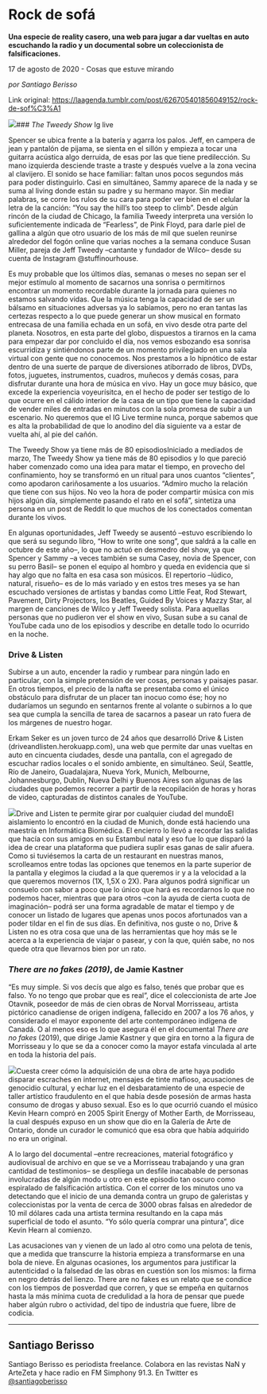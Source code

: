 # Rock de sofá

**Una especie de reality casero, una web para jugar a dar vueltas en auto escuchando la radio y un documental sobre un coleccionista de falsificaciones.**

17 de agosto de 2020 - Cosas que estuve mirando

_por Santiago Berisso_

Link original: https://laagenda.tumblr.com/post/626705401856049152/rock-de-sof%C3%A1

![](https://64.media.tumblr.com/ec60dfd43bdc2b2f36da241e1d65bf9c/df94bff3c96ac474-f6/s500x750/0897b1b4d9e779ac0689640d0424570a8605fd3c.jpg)### *The Tweedy Show* Ig live

Spencer se ubica frente a la batería y agarra los palos. Jeff, en campera de jean y pantalón de pijama, se sienta en el sillón y empieza a tocar una guitarra acústica algo derruida, de esas por las que tiene predilección. Su mano izquierda desciende traste a traste y después vuelve a la zona vecina al clavijero. El sonido se hace familiar: faltan unos pocos segundos más para poder distinguirlo. Casi en simultáneo, Sammy aparece de la nada y se suma al living donde están su padre y su hermano mayor. Sin mediar palabras, se corre los rulos de su cara para poder ver bien en el celular la letra de la canción: “You say the hill’s too steep to climb”. Desde algún rincón de la ciudad de Chicago, la familia Tweedy interpreta una versión lo suficientemente indicada de “Fearless”, de Pink Floyd, para darle piel de gallina a algún que otro usuario de los más de mil que suelen reunirse alrededor del fogón online que varias noches a la semana conduce Susan Miller, pareja de Jeff Tweedy –cantante y fundador de Wilco– desde su cuenta de Instagram @stuffinourhouse.

Es muy probable que los últimos días, semanas o meses no sepan ser el mejor estímulo al momento de sacarnos una sonrisa o permitirnos encontrar un momento recordable durante la jornada para quienes no estamos salvando vidas. Que la música tenga la capacidad de ser un bálsamo en situaciones adversas ya lo sabíamos, pero no eran tantas las certezas respecto a lo que puede generar un show musical en formato entrecasa de una familia echada en un sofá, en vivo desde otra parte del planeta. Nosotros, en esta parte del globo, dispuestos a tirarnos en la cama para empezar dar por concluido el día, nos vemos esbozando esa sonrisa escurridiza y sintiéndonos parte de un momento privilegiado en una sala virtual con gente que no conocemos. Nos prestamos a lo hipnótico de estar dentro de una suerte de parque de diversiones atiborrado de libros, DVDs, fotos, juguetes, instrumentos, cuadros, muñecos y demás cosas, para disfrutar durante una hora de música en vivo. Hay un goce muy básico, que excede la experiencia voyeurísitca, en el hecho de poder ser testigo de lo que ocurre en el cálido interior de la casa de un tipo que tiene la capacidad de vender miles de entradas en minutos con la sola promesa de subir a un escenario. No queremos que el IG Live termine nunca, porque sabemos que es alta la probabilidad de que lo anodino del día siguiente va a estar de vuelta ahí, al pie del cañón.


The Tweedy Show ya tiene más de 80 episodiosIniciado a mediados de marzo, The Tweedy Show ya tiene más de 80 episodios y lo que pareció haber comenzado como una idea para matar el tiempo, en provecho del confinamiento, hoy se transformó en un ritual para unos cuantos “clientes”, como apodaron cariñosamente a los usuarios. “Admiro mucho la relación que tiene con sus hijos. No veo la hora de poder compartir música con mis hijos algún día, simplemente pasando el rato en el sofá”, sintetiza una persona en un post de Reddit lo que muchos de los conectados comentan durante los vivos. 


En algunas oportunidades, Jeff Tweedy se ausentó –estuvo escribiendo lo que será su segundo libro, “How to write one song”, que saldrá a la calle en octubre de este año–, lo que no actuó en desmedro del show, ya que Spencer y Sammy –a veces también se suma Casey, novia de Spencer, con su perro Basil– se ponen el equipo al hombro y queda en evidencia que si hay algo que no falta en esa casa son músicos. El repertorio –lúdico, natural, risueño– es de lo más variado y en estos tres meses ya se han escuchado versiones de artistas y bandas como Little Feat, Rod Stewart, Pavement, Dirty Projectors, los Beatles, Guided By Voices y Mazzy Star, al margen de canciones de Wilco y Jeff Tweedy solista. Para aquellas personas que no pudieron ver el show en vivo, Susan sube a su canal de YouTube cada uno de los episodios y describe en detalle todo lo ocurrido en la noche. 


### Drive & Listen

Subirse a un auto, encender la radio y rumbear para ningún lado en particular, con la simple pretensión de ver cosas, personas y paisajes pasar. En otros tiempos, el precio de la nafta se presentaba como el único obstáculo para disfrutar de un placer tan inocuo como ése; hoy no dudaríamos un segundo en sentarnos frente al volante o subirnos a lo que sea que cumpla la sencilla de tarea de sacarnos a pasear un rato fuera de los márgenes de nuestro hogar. 


Erkam Seker es un joven turco de 24 años que desarrolló Drive & Listen (driveandlisten.herokuapp.com), una web que permite dar unas vueltas en auto en cincuenta ciudades, desde una pantalla, con el agregado de escuchar radios locales o el sonido ambiente, en simultáneo. Seúl, Seattle, Río de Janeiro, Guadalajara, Nueva York, Munich, Melbourne, Johannesburgo, Dublin, Nueva Delhi y Buenos Aires son algunas de las ciudades que podemos recorrer a partir de la recopilación de horas y horas de video, capturadas de distintos canales de YouTube. 


![](https://64.media.tumblr.com/7915e9c0e79684fc3961f84a880c513c/df94bff3c96ac474-ea/s500x750/72817511a9d485b913f3d9383ce2b60de4471fb4.jpg)Drive and Listen te permite girar por cualquier ciudad del mundoEl aislamiento lo encontró en la ciudad de Munich, donde está haciendo una maestría en Informática Biomédica. El encierro lo llevó a recordar las salidas que hacía con sus amigos en su Estambul natal y eso fue lo que disparó la idea de crear una plataforma que pudiera suplir esas ganas de salir afuera. Como si tuviésemos la carta de un restaurant en nuestras manos, scrolleamos entre todas las opciones que tenemos en la parte superior de la pantalla y elegimos la ciudad a la que queremos ir y a la velocidad a la que queremos movernos (1X, 1,5X o 2X). Para algunos podrá significar un consuelo con sabor a poco que lo único que hará es recordarnos lo que no podemos hacer, mientras que para otros –con la ayuda de cierta cuota de imaginación– podrá ser una forma agradable de matar el tiempo y de conocer un listado de lugares que apenas unos pocos afortunados van a poder tildar en el fin de sus días. En definitiva, nos guste o no, Drive & Listen no es otra cosa que una de las herramientas que hoy más se le acerca a la experiencia de viajar o pasear, y con la que, quién sabe, no nos quede otra que llevarnos bien por un rato. 


### *There are no fakes (2019)*, de Jamie Kastner

“Es muy simple. Si vos decís que algo es falso, tenés que probar que es falso. Yo no tengo que probar que es real”, dice el coleccionista de arte Joe Otavnik, poseedor de más de cien obras de Norval Morrisseau, artista pictórico canadiense de origen indígena, fallecido en 2007 a los 76 años, y considerado el mayor exponente del arte contemporáneo indígena de Canadá. O al menos eso es lo que asegura él en el documental *There are no fakes* (2019), que dirige Jamie Kastner y que gira en torno a la figura de Morrisseau y lo que se da a conocer como la mayor estafa vinculada al arte en toda la historia del país. 

![](https://64.media.tumblr.com/158254e4b4fc7f6d1d48a53d2841a454/df94bff3c96ac474-8c/s250x400/9a5f8b341c0467f2c8db257a5498446a6ba905e6.jpg)Cuesta creer cómo la adquisición de una obra de arte haya podido disparar escraches en internet, mensajes de tinte mafioso, acusaciones de genocidio cultural, y echar luz en el desbaratamiento de una especie de taller artístico fraudulento en el que había desde posesión de armas hasta consumo de drogas y abuso sexual. Eso es lo que ocurrió cuando el músico Kevin Hearn compró en 2005 Spirit Energy of Mother Earth, de Morrisseau, la cual después expuso en un show que dio en la Galería de Arte de Ontario, donde un curador le comunicó que esa obra que había adquirido no era un original.


A lo largo del documental –entre recreaciones, material fotográfico y audiovisual de archivo en que se ve a Morrisseau trabajando y una gran cantidad de testimonios– se despliega un desfile inacabable de personas involucradas de algún modo u otro en este episodio tan oscuro como espiralado de falsificación artística. Con el correr de los minutos uno va detectando que el inicio de una demanda contra un grupo de galeristas y coleccionistas por la venta de cerca de 3000 obras falsas en alrededor de 10 mil dólares cada una artista termina resultando en la capa más superficial de todo el asunto. “Yo sólo quería comprar una pintura”, dice Kevin Hearn al comienzo. 


Las acusaciones van y vienen de un lado al otro como una pelota de tenis, que a medida que transcurre la historia empieza a transformarse en una bola de nieve. En algunas ocasiones, los argumentos para justificar la autenticidad o la falsedad de las obras en cuestión son los mismos: la firma en negro detrás del lienzo. There are no fakes es un relato que se condice con los tiempos de posverdad que corren, y que se empeña en quitarnos hasta la más mínima cuota de credulidad a la hora de pensar que puede haber algún rubro o actividad, del tipo de industria que fuere, libre de codicia. 




---

Santiago Berisso
----------------

Santiago Berisso es periodista freelance. Colabora en las revistas NaN y ArteZeta y hace radio en FM Simphony 91.3. En Twitter es [@santiagoberisso](https://twitter.com/santiagoberisso) 

